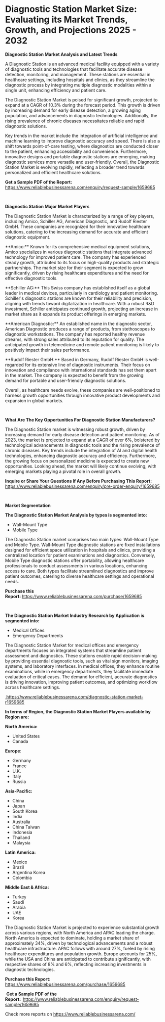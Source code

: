 <p><h1>Diagnostic Station Market Size: Evaluating its Market Trends, Growth, and Projections 2025 - 2032</h1></p><p><strong>Diagnostic Station Market Analysis and Latest Trends</strong></p>
<p><p>A Diagnostic Station is an advanced medical facility equipped with a variety of diagnostic tools and technologies that facilitate accurate disease detection, monitoring, and management. These stations are essential in healthcare settings, including hospitals and clinics, as they streamline the diagnostic process by integrating multiple diagnostic modalities within a single unit, enhancing efficiency and patient care.</p><p>The Diagnostic Station Market is poised for significant growth, projected to expand at a CAGR of 10.3% during the forecast period. This growth is driven by increasing demand for early disease detection, a growing aging population, and advancements in diagnostic technologies. Additionally, the rising prevalence of chronic diseases necessitates reliable and rapid diagnostic solutions. </p><p>Key trends in the market include the integration of artificial intelligence and machine learning to improve diagnostic accuracy and speed. There is also a shift towards point-of-care testing, where diagnostics are conducted closer to the patient, enhancing accessibility and convenience. Furthermore, innovative designs and portable diagnostic stations are emerging, making diagnostic services more versatile and user-friendly. Overall, the Diagnostic Station Market is evolving rapidly, reflecting a broader trend towards personalized and efficient healthcare solutions.</p></p>
<p><strong>Get a Sample PDF of the Report:&nbsp;</strong> <a href="https://www.reliablebusinessarena.com/enquiry/request-sample/1659685?utm_campaign=2566&utm_medium=2&utm_source=Github&utm_content=ia&utm_term=03032025&utm_id=diagnostic-station">https://www.reliablebusinessarena.com/enquiry/request-sample/1659685</a></p>
<p>&nbsp;</p>
<p><strong>Diagnostic Station Major Market Players</strong></p>
<p><p>The Diagnostic Station Market is characterized by a range of key players, including Amico, Schiller AG, American Diagnostic, and Rudolf Riester GmbH. These companies are recognized for their innovative healthcare solutions, catering to the increasing demand for accurate and efficient diagnostic equipment.</p><p>**Amico:** Known for its comprehensive medical equipment solutions, Amico specializes in various diagnostic stations that integrate advanced technology for improved patient care. The company has experienced steady growth, attributed to its focus on high-quality products and strategic partnerships. The market size for their segment is expected to grow significantly, driven by rising healthcare expenditures and the need for effective diagnostic tools.</p><p>**Schiller AG:** This Swiss company has established itself as a global leader in medical devices, particularly in cardiology and patient monitoring. Schiller's diagnostic stations are known for their reliability and precision, aligning with trends toward digitalization in healthcare. With a robust R&D investment, Schiller anticipates continued growth, projecting an increase in market share as it expands its product offerings in emerging markets.</p><p>**American Diagnostic:** An established name in the diagnostic sector, American Diagnostic produces a range of products, from stethoscopes to diagnostic workstations. The company has reported healthy revenue streams, with strong sales attributed to its reputation for quality. The anticipated growth in telemedicine and remote patient monitoring is likely to positively impact their sales performance.</p><p>**Rudolf Riester GmbH:** Based in Germany, Rudolf Riester GmbH is well-regarded for its extensive line of diagnostic instruments. Their focus on innovation and compliance with international standards has set them apart in the market. The company is expected to benefit from the growing demand for portable and user-friendly diagnostic solutions.</p><p>Overall, as healthcare needs evolve, these companies are well-positioned to harness growth opportunities through innovative product developments and expansion in global markets.</p></p>
<p>&nbsp;</p>
<p><strong>What Are The Key Opportunities For Diagnostic Station Manufacturers?</strong></p>
<p><p>The Diagnostic Station market is witnessing robust growth, driven by increasing demand for early disease detection and patient monitoring. As of 2023, the market is projected to expand at a CAGR of over 6%, bolstered by technological advancements in diagnostic tools and the rising prevalence of chronic diseases. Key trends include the integration of AI and digital health technologies, enhancing diagnostic accuracy and efficiency. Furthermore, the growing focus on personalized medicine is expected to create new opportunities. Looking ahead, the market will likely continue evolving, with emerging markets playing a pivotal role in overall growth.</p></p>
<p><strong>Inquire or Share Your Questions If Any Before Purchasing This Report:</strong> <a href="https://www.reliablebusinessarena.com/enquiry/pre-order-enquiry/1659685?utm_campaign=2566&utm_medium=2&utm_source=Github&utm_content=ia&utm_term=03032025&utm_id=diagnostic-station">https://www.reliablebusinessarena.com/enquiry/pre-order-enquiry/1659685</a></p>
<p>&nbsp;</p>
<p><strong>Market Segmentation</strong></p>
<p><strong>The Diagnostic Station Market Analysis by types is segmented into:</strong></p>
<p><ul><li>Wall-Mount Type</li><li>Mobile Type</li></ul></p>
<p><p>The Diagnostic Station market comprises two main types: Wall-Mount Type and Mobile Type. Wall-Mount Type diagnostic stations are fixed installations designed for efficient space utilization in hospitals and clinics, providing a centralized location for patient examinations and diagnostics. Conversely, Mobile Type diagnostic stations offer portability, allowing healthcare professionals to conduct assessments in various locations, enhancing access to care. Both types facilitate streamlined diagnostics and improve patient outcomes, catering to diverse healthcare settings and operational needs.</p></p>
<p><strong>Purchase this Report:&nbsp;</strong><a href="https://www.reliablebusinessarena.com/purchase/1659685?utm_campaign=2566&utm_medium=2&utm_source=Github&utm_content=ia&utm_term=03032025&utm_id=diagnostic-station">https://www.reliablebusinessarena.com/purchase/1659685</a></p>
<p>&nbsp;</p>
<p><strong>The Diagnostic Station Market Industry Research by Application is segmented into:</strong></p>
<p><ul><li>Medical Offices</li><li>Emergency Departments</li></ul></p>
<p><p>The Diagnostic Station Market for medical offices and emergency departments focuses on integrated systems that streamline patient assessment and diagnostics. These stations enable rapid decision-making by providing essential diagnostic tools, such as vital sign monitors, imaging systems, and laboratory interfaces. In medical offices, they enhance routine examinations, while in emergency departments, they facilitate immediate evaluation of critical cases. The demand for efficient, accurate diagnostics is driving innovation, improving patient outcomes, and optimizing workflow across healthcare settings.</p></p>
<p><a href="https://www.reliablebusinessarena.com/diagnostic-station-market-r1659685?utm_campaign=2566&utm_medium=2&utm_source=Github&utm_content=ia&utm_term=03032025&utm_id=diagnostic-station">&nbsp;https://www.reliablebusinessarena.com/diagnostic-station-market-r1659685</a></p>
<p><strong>In terms of Region, the Diagnostic Station Market Players available by Region are:</strong></p>
<p>
    <p> <strong> North America: </strong>
        <ul>
            <li>United States</li>
            <li>Canada</li>
        </ul>
        </p> 
    <p> <strong> Europe: </strong>
        <ul>
            <li>Germany</li>
            <li>France</li>
            <li>U.K.</li>
            <li>Italy</li>
            <li>Russia</li>
        </ul>
        </p> 
    <p> <strong> Asia-Pacific: </strong>
        <ul>
            <li>China</li>
            <li>Japan</li>
            <li>South Korea</li>
            <li>India</li>
            <li>Australia</li>
            <li>China Taiwan</li>
            <li>Indonesia</li>
            <li>Thailand</li>
            <li>Malaysia</li>
        </ul>
        </p> 
    <p> <strong> Latin America: </strong>
        <ul>
            <li>Mexico</li>
            <li>Brazil</li>
            <li>Argentina Korea</li>
            <li>Colombia</li>
        </ul>
        </p> 
    <p> <strong> Middle East & Africa: </strong>
        <ul>
            <li>Turkey</li>
            <li>Saudi</li>
            <li>Arabia</li>
            <li>UAE</li>
            <li>Korea</li>
        </ul>
    </p>
    </p>
<p><p>The Diagnostic Station Market is projected to experience substantial growth across various regions, with North America and APAC leading the charge. North America is expected to dominate, holding a market share of approximately 34%, driven by technological advancements and a robust healthcare infrastructure. APAC follows with around 27%, fueled by rising healthcare expenditures and population growth. Europe accounts for 25%, while the USA and China are anticipated to contribute significantly, with respective shares of 8% and 6%, reflecting increasing investments in diagnostic technologies.</p></p>
<p><strong>Purchase this Report: </strong><a href="https://www.reliablebusinessarena.com/purchase/1659685?utm_campaign=2566&utm_medium=2&utm_source=Github&utm_content=ia&utm_term=03032025&utm_id=diagnostic-station">https://www.reliablebusinessarena.com/purchase/1659685</a></p>
<p>&nbsp;<strong>Get a Sample PDF of the Report:&nbsp;&nbsp;</strong><a href="https://www.reliablebusinessarena.com/enquiry/request-sample/1659685?utm_campaign=2566&utm_medium=2&utm_source=Github&utm_content=ia&utm_term=03032025&utm_id=diagnostic-station">https://www.reliablebusinessarena.com/enquiry/request-sample/1659685</a></p>
<p><strong></strong></p>
<p>Check more reports on <a href="https://www.reliablebusinessarena.com/?utm_campaign=2566&utm_medium=2&utm_source=Github&utm_content=ia&utm_term=03032025&utm_id=diagnostic-station">https://www.reliablebusinessarena.com/</a></p>
